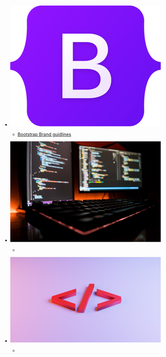 - ![Bootstrap Logo](bootstrap_logo.svg)
  - [Bootstrap Brand guidlines](https://getbootstrap.com/docs/5.0/about/brand/)

- ![Keyboard and Monitor](keyboard_and_monitor.jpg)
  - [](https://unsplash.com/photos/DuHKoV44prg)

- ![Code Wallpaper](code_wallpaper.jpg)
  - [](https://unsplash.com/photos/_t-l5FFH8VA)
